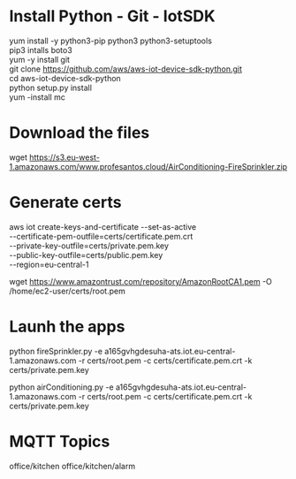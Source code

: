 # Install Python - Git - IotSDK
yum install -y python3-pip python3 python3-setuptools \
pip3 intalls boto3 \
yum -y install git \
git clone https://github.com/aws/aws-iot-device-sdk-python.git \
cd aws-iot-device-sdk-python \
python setup.py install \
yum -install mc 

# Download the files
wget https://s3.eu-west-1.amazonaws.com/www.profesantos.cloud/AirConditioning-FireSprinkler.zip

# Generate certs
aws iot create-keys-and-certificate --set-as-active \
  --certificate-pem-outfile=certs/certificate.pem.crt \
  --private-key-outfile=certs/private.pem.key \
  --public-key-outfile=certs/public.pem.key \
  --region=eu-central-1

wget https://www.amazontrust.com/repository/AmazonRootCA1.pem -O /home/ec2-user/certs/root.pem

# Launh the apps
python fireSprinkler.py -e a165gvhgdesuha-ats.iot.eu-central-1.amazonaws.com -r certs/root.pem -c certs/certificate.pem.crt  -k certs/private.pem.key

python airConditioning.py -e a165gvhgdesuha-ats.iot.eu-central-1.amazonaws.com -r certs/root.pem -c certs/certificate.pem.crt  -k certs/private.pem.key

# MQTT Topics
office/kitchen
office/kitchen/alarm
